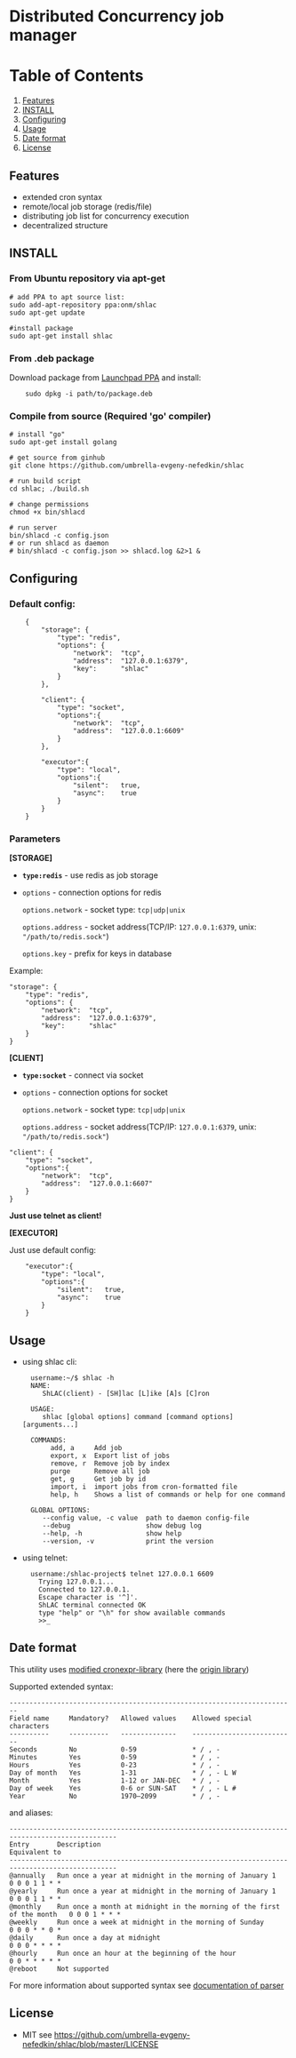 Distributed Concurrency job manager
=============================

# Table of Contents
1. [Features](#features)
2. [INSTALL](#install)
3. [Configuring](#configuring)
4. [Usage](#usage)
5. [Date format](#date-format)
6. [License](#license)

## Features

 - extended cron syntax
 - remote/local job storage (redis/file)
 - distributing job list for concurrency execution
 - decentralized structure
 
 
## INSTALL


### From Ubuntu repository via apt-get

    # add PPA to apt source list:
    sudo add-apt-repository ppa:onm/shlac
    sudo apt-get update
    
    #install package
    sudo apt-get install shlac



### From .deb package

Download package from [Launchpad PPA](https://launchpad.net/~onm/+archive/ubuntu/shlac/+packages) and install:

        sudo dpkg -i path/to/package.deb

### Compile from source (Required 'go' compiler)
   
   
    # install "go"
    sudo apt-get install golang
      
    # get source from ginhub 
    git clone https://github.com/umbrella-evgeny-nefedkin/shlac
    
    # run build script
    cd shlac; ./build.sh
    
    # change permissions
    chmod +x bin/shlacd
    
    # run server
    bin/shlacd -c config.json
    # or run shlacd as daemon
    # bin/shlacd -c config.json >> shlacd.log &2>1 &

    

## Configuring



### Default config:
        {
            "storage": {
                "type": "redis",
                "options": {
                    "network":  "tcp",
                    "address":  "127.0.0.1:6379",
                    "key":      "shlac"
                }
            },
        
            "client": {
                "type": "socket",
                "options":{
                    "network":  "tcp",
                    "address":  "127.0.0.1:6609"
                }
            },
        
            "executor":{
                "type": "local",
                "options":{
                    "silent":   true,
                    "async":    true
                }
            }
        }



### Parameters


**[STORAGE]**


- **`type:redis`** - use redis as job storage

- `options` - connection options for redis
    
	`options.network` - socket type: `tcp|udp|unix`
    
    `options.address` - socket address(TCP/IP: `127.0.0.1:6379`, unix: `"/path/to/redis.sock"`)
    
    `options.key` - prefix for keys in database

Example:
	
    "storage": {
        "type": "redis",
        "options": {
            "network":  "tcp",
            "address":  "127.0.0.1:6379",
            "key":      "shlac"
        }
    }
 

**[CLIENT]**

- **`type:socket`** - connect via socket
- `options` - connection options for socket
    
	`options.network` - socket type: `tcp|udp|unix`
    
    `options.address` - socket address(TCP/IP: `127.0.0.1:6379`, unix: `"/path/to/redis.sock"`)

```
"client": {
    "type": "socket",
    "options":{
        "network":  "tcp",
        "address":  "127.0.0.1:6607"
    }
}
```
**Just use telnet as client!**


**[EXECUTOR]**

Just use default config:
```
	"executor":{
		"type": "local",
		"options":{
			"silent":   true,
			"async":    true
		}
	}
```


## Usage


- using shlac cli:


        username:~/$ shlac -h
        NAME:
           ShLAC(client) - [SH]lac [L]ike [A]s [C]ron
        
        USAGE:
           shlac [global options] command [command options] [arguments...]
        
        COMMANDS:
             add, a     Add job
             export, x  Export list of jobs
             remove, r  Remove job by index
             purge      Remove all job
             get, g     Get job by id
             import, i  import jobs from cron-formatted file
             help, h    Shows a list of commands or help for one command
        
        GLOBAL OPTIONS:
           --config value, -c value  path to daemon config-file
           --debug                   show debug log
           --help, -h                show help
           --version, -v             print the version



- using telnet:


        username:/shlac-project$ telnet 127.0.0.1 6609
          Trying 127.0.0.1...
          Connected to 127.0.0.1.
          Escape character is '^]'.
          ShLAC terminal connected OK
          type "help" or "\h" for show available commands
          >>_



## Date format


   This utility uses [modified cronexpr-library](https://github.com/umbrella-evgeny-nefedkin/cronexpr) (here the [origin library](https://github.com/gorhill/cronexpr))  

   Supported extended syntax:
    
    ------------------------------------------------------------------------
    Field name     Mandatory?   Allowed values    Allowed special characters
    ----------     ----------   --------------    --------------------------
    Seconds        No           0-59              * / , -
    Minutes        Yes          0-59              * / , -
    Hours          Yes          0-23              * / , -
    Day of month   Yes          1-31              * / , - L W
    Month          Yes          1-12 or JAN-DEC   * / , -
    Day of week    Yes          0-6 or SUN-SAT    * / , - L #
    Year           No           1970–2099         * / , -


   and aliases:
   
    -------------------------------------------------------------------------------------------------
    Entry       Description                                                             Equivalent to
    -------------------------------------------------------------------------------------------------
    @annually   Run once a year at midnight in the morning of January 1                 0 0 0 1 1 * *
    @yearly     Run once a year at midnight in the morning of January 1                 0 0 0 1 1 * *
    @monthly    Run once a month at midnight in the morning of the first of the month   0 0 0 1 * * *
    @weekly     Run once a week at midnight in the morning of Sunday                    0 0 0 * * 0 *
    @daily      Run once a day at midnight                                              0 0 0 * * * *
    @hourly     Run once an hour at the beginning of the hour                           0 0 * * * * *
    @reboot     Not supported

   For more information about supported syntax see [documentation of parser](https://github.com/umbrella-evgeny-nefedkin/cronexpr) 

## License

- MIT see <https://github.com/umbrella-evgeny-nefedkin/shlac/blob/master/LICENSE>
